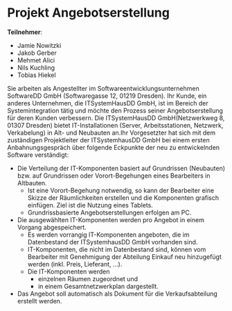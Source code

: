 # Projekt Angebotserstellung
__Teilnehmer__:
* Jamie Nowitzki
* Jakob Gerber
* Mehmet Alici
* Nils Kuchling
* Tobias Hiekel

Sie arbeiten als Angestellter im Softwareentwicklungsunternehmen SoftwareDD GmbH (Softwaregasse 12, 01219 Dresden). Ihr Kunde, ein anderes Unternehmen, die ITSystemHausDD GmbH, ist im Bereich der Systemintegration tätig und möchte den Prozess seiner Angebotserstellung für deren Kunden verbessern. Die ITSystemHausDD GmbH(Netzwerkweg 8, 01307 Dresden) bietet IT-Installationen (Server, Arbeitsstationen, Netzwerk, Verkabelung) in Alt- und Neubauten an.Ihr Vorgesetzter hat sich mit dem zuständigen Projektleiter der ITSystemhausDD GmbH bei einem ersten Anbahnungsgespräch über folgende Eckpunkte der neu zu entwickelnden Software verständigt:
* Die Verteilung der IT-Komponenten basiert auf Grundrissen (Neubauten) bzw. auf Grundrissen oder Vorort-Begehungen eines Bearbeiters in Altbauten. 
	* Ist eine Vorort-Begehung notwendig, so kann der Bearbeiter eine Skizze der Räumlichkeiten erstellen und die Komponenten grafisch einfügen. Ziel ist die Nutzung eines Tablets.
	* Grundrissbasierte Angebotserstellungen erfolgen am PC.
* Die ausgewählten IT-Komponenten werden pro Angebot in einem Vorgang abgespeichert.
	* Es werden vorrangig IT-Komponenten angeboten, die im Datenbestand der ITSystemhausDD GmbH vorhanden sind.
	* IT-Komponenten, die nicht im Datenbestand sind, können vom Bearbeiter mit Genehmigung der Abteilung Einkauf neu hinzugefügt werden (inkl. Preis, Lieferant, ...).
	* Die IT-Komponenten werden
		 * einzelnen Räumen zugeordnet und
		 * in einem Gesamtnetzwerkplan dargestellt. 
 * Das Angebot soll automatisch als Dokument für die Verkaufsabteilung erstellt werden.
